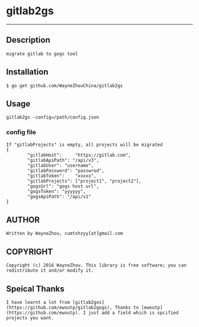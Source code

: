# gitlab2gs

-----------------

## Description

	migrate gitlab to gogs tool

## Installation

	$ go get github.com/WayneZhouChina/gitlab2gs

## Usage

	gitlab2gs -config=/path/config.json

### config file

	If "gitlabProjects" is empty, all projects will be migrated
	{
			"gitlabHost":     "https://gitlab.com",
			"gitlabApiPath": "/api/v3",
			"gitlabUser": "username",
			"gitlabPassword": "passwrod",
			"gitlabToken":    "xxxxx",
			"gitlabProjects": ["project1", "project2"],
			"gogsUrl": "gogs host url",
			"gogsToken": "yyyyyy",
			"gogsApiPath": "/api/v1"
	}

## AUTHOR

	Written by WayneZhou, cumtxhzyy[at]gmail.com

## COPYRIGHT

	Copyright (c) 2016 WayneZhou. This library is free software; you can redistribute it and/or modify it.

## Speical Thanks
	
	I have learnt a lot from [gitlab2gos](https://github.com/ewoutp/gitlab2gogs), Thanks to [ewoutp](https://github.com/ewoutp). I just add a field which is spcified projects you want.
